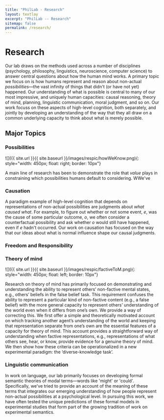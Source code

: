 ```yaml
---
title: "PhilLab - Research"
layout: textlay
excerpt: "PhilLab -- Research"
sitemap: false
permalink: /research/
---
```


# Research

Our lab draws on the methods used across a number of disciplines (psychology, philosophy, linguistics, neuroscience, computer science) to answer central questions about how the human mind works. A primary topic we focus on is how humans represent and reason about non-actual *possibilities*&mdash;the vast infinity of things that didn't (or have not yet) happened. Our understanding of what is possible is central to many of our most impressive, and uniquely human capacities: causal reasoning, theory of mind, planning, linguistic communication, moral judgment, and so on. Our work focuss on these aspects of high-level cognition, both separately, and jointly by developing an understanding of the way that they all draw on a common underlying capacity to think about what is merely possible.



## Major Topics


### Possibilities

![]({{ site.url }}{{ site.baseurl }}/images/respic/howWeKnow.png){: style="width: 450px; float: right; border: 10px"}

A main line of research has been to demonstrate the role that *value* plays in constraining which possibilities humans default to considering. WWe've

### Causation

A paradigm example of high-level cognition that depends on representations of non-actual possibilities are judgments about *what caused what*. For example, to figure out whether or not some event, *e*, was the cause of some particular outcome, *o*, we often consider a counterfactual possibility and ask whether *o* would still have happened, even if *e* hadn't occurred. Our work on causation has focused on the way that our ideas about what is normal influence shape our causal judgments. 

### Freedom and Responsibility

### Theory of mind

![]({{ site.url }}{{ site.baseurl }}/images/respic/factiveToM.png){: style="width: 450px; float: left; border: 10px"}

Research on theory of mind has primarily focused on demonstrating and understanding the ability to represent others’ non-factive mental states, e.g., others’ beliefs in the false belief task. This requirement confuses the ability to represent a particular kind of non-factive content (e.g., a false belief) with the more general capacity to represent others’ understanding of the world even when it differs from one’s own. We provide a way of correcting this. We first offer a simple and theoretically motivated account on which tracking another agent’s understanding of the world and keeping that representation separate from one’s own are the essential features of a capacity for theory of mind. This account provides a straightforward way of understanding when factive representations, e.g., representations of what others see, hear, or know, provide evidence for a genuine theory of mind. We then show how these criteria can be operationalized in a new experimental paradigm: the ‘diverse-knowledge task’.

### Linguistic communication

In work on language, our lab primarily focuses on developing formal semantic theories of modal terms&mdash;words like 'might' or 'could'. Specifically, we've tried to provide an account of the meaning of these terms that integrates our emerging understanding of how people represent non-actual possibilities at a psychological level. In pursuing this work, we have often tested the unique predictions of these formal models in experimental studies that form part of the growing tradition of work on experimental semantics. 